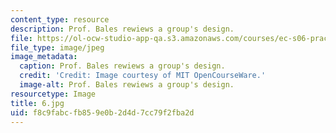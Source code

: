 ```yaml
---
content_type: resource
description: Prof. Bales rewiews a group's design.
file: https://ol-ocw-studio-app-qa.s3.amazonaws.com/courses/ec-s06-practical-electronics-fall-2004/f8c9fabcfb859e0b2d4d7cc79f2fba2d_6.jpg
file_type: image/jpeg
image_metadata:
  caption: Prof. Bales rewiews a group's design.
  credit: 'Credit: Image courtesy of MIT OpenCourseWare.'
  image-alt: Prof. Bales rewiews a group's design.
resourcetype: Image
title: 6.jpg
uid: f8c9fabc-fb85-9e0b-2d4d-7cc79f2fba2d
---
```

